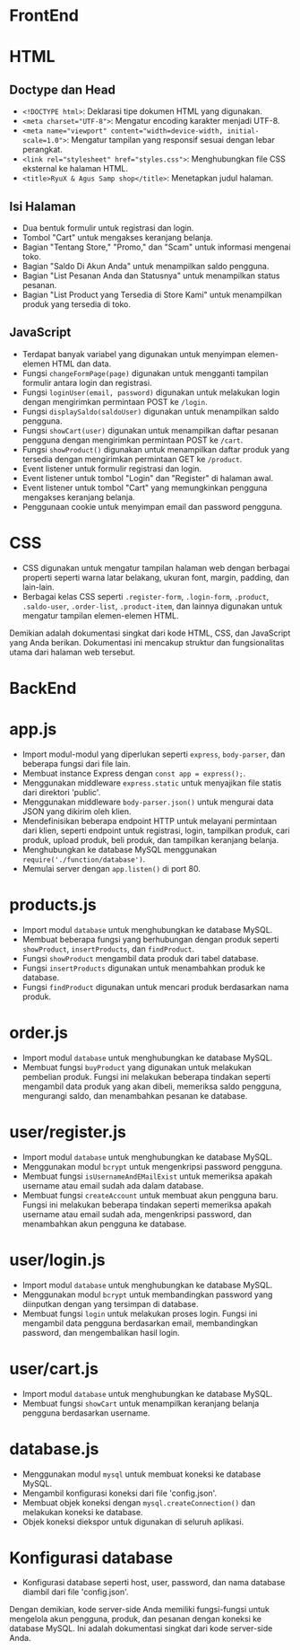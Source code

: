 # FrontEnd
# HTML
## Doctype dan Head
- `<!DOCTYPE html>`: Deklarasi tipe dokumen HTML yang digunakan.
- `<meta charset="UTF-8">`: Mengatur encoding karakter menjadi UTF-8.
- `<meta name="viewport" content="width=device-width, initial-scale=1.0">`: Mengatur tampilan yang responsif sesuai dengan lebar perangkat.
- `<link rel="stylesheet" href="styles.css">`: Menghubungkan file CSS eksternal ke halaman HTML.
- `<title>RyuX & Agus Samp shop</title>`: Menetapkan judul halaman.

## Isi Halaman
- Dua bentuk formulir untuk registrasi dan login.
- Tombol "Cart" untuk mengakses keranjang belanja.
- Bagian "Tentang Store," "Promo," dan "Scam" untuk informasi mengenai toko.
- Bagian "Saldo Di Akun Anda" untuk menampilkan saldo pengguna.
- Bagian "List Pesanan Anda dan Statusnya" untuk menampilkan status pesanan.
- Bagian "List Product yang Tersedia di Store Kami" untuk menampilkan produk yang tersedia di toko.

## JavaScript
- Terdapat banyak variabel yang digunakan untuk menyimpan elemen-elemen HTML dan data.
- Fungsi `changeFormPage(page)` digunakan untuk mengganti tampilan formulir antara login dan registrasi.
- Fungsi `loginUser(email, password)` digunakan untuk melakukan login dengan mengirimkan permintaan POST ke `/login`.
- Fungsi `displaySaldo(saldoUser)` digunakan untuk menampilkan saldo pengguna.
- Fungsi `showCart(user)` digunakan untuk menampilkan daftar pesanan pengguna dengan mengirimkan permintaan POST ke `/cart`.
- Fungsi `showProduct()` digunakan untuk menampilkan daftar produk yang tersedia dengan mengirimkan permintaan GET ke `/product`.
- Event listener untuk formulir registrasi dan login.
- Event listener untuk tombol "Login" dan "Register" di halaman awal.
- Event listener untuk tombol "Cart" yang memungkinkan pengguna mengakses keranjang belanja.
- Penggunaan cookie untuk menyimpan email dan password pengguna.

# CSS
- CSS digunakan untuk mengatur tampilan halaman web dengan berbagai properti seperti warna latar belakang, ukuran font, margin, padding, dan lain-lain.
- Berbagai kelas CSS seperti `.register-form`, `.login-form`, `.product`, `.saldo-user`, `.order-list`, `.product-item`, dan lainnya digunakan untuk mengatur tampilan elemen-elemen HTML.

Demikian adalah dokumentasi singkat dari kode HTML, CSS, dan JavaScript yang Anda berikan. Dokumentasi ini mencakup struktur dan fungsionalitas utama dari halaman web tersebut.


# BackEnd

# app.js
- Import modul-modul yang diperlukan seperti `express`, `body-parser`, dan beberapa fungsi dari file lain.
- Membuat instance Express dengan `const app = express();`.
- Menggunakan middleware `express.static` untuk menyajikan file statis dari direktori 'public'.
- Menggunakan middleware `body-parser.json()` untuk mengurai data JSON yang dikirim oleh klien.
- Mendefinisikan beberapa endpoint HTTP untuk melayani permintaan dari klien, seperti endpoint untuk registrasi, login, tampilkan produk, cari produk, upload produk, beli produk, dan tampilkan keranjang belanja.
- Menghubungkan ke database MySQL menggunakan `require('./function/database')`.
- Memulai server dengan `app.listen()` di port 80.

# products.js
- Import modul `database` untuk menghubungkan ke database MySQL.
- Membuat beberapa fungsi yang berhubungan dengan produk seperti `showProduct`, `insertProducts`, dan `findProduct`.
- Fungsi `showProduct` mengambil data produk dari tabel database.
- Fungsi `insertProducts` digunakan untuk menambahkan produk ke database.
- Fungsi `findProduct` digunakan untuk mencari produk berdasarkan nama produk.

# order.js
- Import modul `database` untuk menghubungkan ke database MySQL.
- Membuat fungsi `buyProduct` yang digunakan untuk melakukan pembelian produk. Fungsi ini melakukan beberapa tindakan seperti mengambil data produk yang akan dibeli, memeriksa saldo pengguna, mengurangi saldo, dan menambahkan pesanan ke database.

# user/register.js
- Import modul `database` untuk menghubungkan ke database MySQL.
- Menggunakan modul `bcrypt` untuk mengenkripsi password pengguna.
- Membuat fungsi `isUsernameAndEMailExist` untuk memeriksa apakah username atau email sudah ada dalam database.
- Membuat fungsi `createAccount` untuk membuat akun pengguna baru. Fungsi ini melakukan beberapa tindakan seperti memeriksa apakah username atau email sudah ada, mengenkripsi password, dan menambahkan akun pengguna ke database.

# user/login.js
- Import modul `database` untuk menghubungkan ke database MySQL.
- Menggunakan modul `bcrypt` untuk membandingkan password yang diinputkan dengan yang tersimpan di database.
- Membuat fungsi `login` untuk melakukan proses login. Fungsi ini mengambil data pengguna berdasarkan email, membandingkan password, dan mengembalikan hasil login.

# user/cart.js
- Import modul `database` untuk menghubungkan ke database MySQL.
- Membuat fungsi `showCart` untuk menampilkan keranjang belanja pengguna berdasarkan username.

# database.js
- Menggunakan modul `mysql` untuk membuat koneksi ke database MySQL.
- Mengambil konfigurasi koneksi dari file 'config.json'.
- Membuat objek koneksi dengan `mysql.createConnection()` dan melakukan koneksi ke database.
- Objek koneksi diekspor untuk digunakan di seluruh aplikasi.

# Konfigurasi database
- Konfigurasi database seperti host, user, password, dan nama database diambil dari file 'config.json'.

Dengan demikian, kode server-side Anda memiliki fungsi-fungsi untuk mengelola akun pengguna, produk, dan pesanan dengan koneksi ke database MySQL. Ini adalah dokumentasi singkat dari kode server-side Anda.
